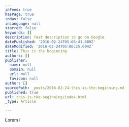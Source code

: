 ```yaml
---
inFeed: true
hasPage: true
inNav: false
inLanguage: null
starred: false
keywords: []
description: Test description to go on Google
datePublished: '2016-02-24T05:06:41.689Z'
dateModified: '2016-02-24T05:06:25.094Z'
title: This is the beginning
authors: []
publisher:
  name: null
  domain: null
  url: null
  favicon: null
author: []
sourcePath: _posts/2016-02-24-this-is-the-beginning.md
published: true
url: this-is-the-beginning/index.html
_type: Article

---
```

Lorem i